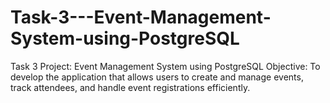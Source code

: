 # Task-3---Event-Management-System-using-PostgreSQL
Task 3 Project: Event Management System using PostgreSQL Objective: To develop the application that allows users to create and manage events, track attendees, and handle event registrations efficiently.
